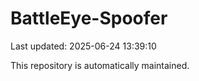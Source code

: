 # BattleEye-Spoofer

Last updated: 2025-06-24 13:39:10

This repository is automatically maintained.
